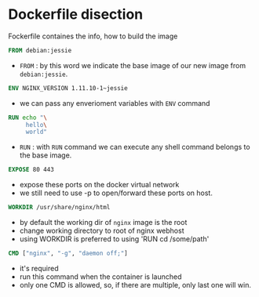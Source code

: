 # Dockerfile disection

Fockerfile containes the info, how to build the image

```Dockerfile
FROM debian:jessie
```

- `FROM` : by this word we indicate the base image of our new image from `debian:jessie`.

```Dockerfile
ENV NGINX_VERSION 1.11.10-1~jessie
```

- we can pass any enverioment variables with `ENV` command

```Dockerfile
RUN echo "\
     hello\
     world"
```

- `RUN` : with `RUN` command we can execute any shell command belongs to the base image.

```Dockerfile
EXPOSE 80 443
```

- expose these ports on the docker virtual network
- we still need to use -p to open/forward these ports on host.

```Dockerfile
WORKDIR /usr/share/nginx/html
```

- by default the working dir of `nginx` image is the root
- change working directory to root of nginx webhost
- using WORKDIR is preferred to using 'RUN cd /some/path'

```Dockerfile
CMD ["nginx", "-g", "daemon off;"]
```

- it's required
- run this command when the container is launched
- only one CMD is allowed, so, if there are multiple, only last one will win.

